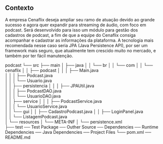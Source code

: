 ## Contexto

A empresa Cenaflix deseja ampliar seu ramo de atuação devido ao grande sucesso e agora quer expandir para streaming de áudio, com foco em podcast. Será desenvolvido para isso um módulo para gestão dos cadastros de podcast, a fim de que a equipe do Cenaflix consiga acompanhar e cadastrar as informações da plataforma. A tecnologia mais recomendada nesse caso seria JPA (Java Persistence API), por ser um framework mais seguro, que atualmente tem crescido muito no mercado, e também por ter fácil manutenção.

podcast
└── src
    ├── main
    │   ├── java
    │   │   └── br
    │   │       └── com
    │   │           └── cenaflix
    │   │               ├── podcast
    │   │               │   ├── Main.java            
    │   │               │   ├── Podcast.java      
    │   │               │   └── Usuario.java      
    │   │               ├── persistencia
    │   │               │   ├── JPAUtil.java         
    │   │               │   ├── PodcastDAO.java       
    │   │               │   └── UsuarioDAO.java       
    │   │               ├── service
    │   │               │   ├── PodcastService.java    
    │   │               │   └── UsuarioService.java     
    │   │               └── gui
    │   │                   ├── CadastroPodcast.java 
    │   │                   ├── LoginPanel.java      
    │   │                   └── ListagemPodcast.java  
    │   └── resources
    │       └── META-INF
    │           └── persistence.xml                      
    ├── test
── Test Package
── Outher Source
── Dependencies
── Runtime Dependencies
── Java Dependencies
── Project Files
└── pom.xml
── README.md